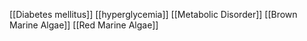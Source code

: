 [[Diabetes mellitus]]
[[hyperglycemia]]
[[Metabolic Disorder]]
[[Brown Marine Algae]]
[[Red Marine Algae]]

